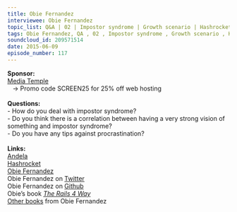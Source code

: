 ```yaml
--- 
title: Obie Fernandez
interviewee: Obie Fernandez
topic_list: Q&A | 02 | Impostor syndrome | Growth scenario | Hashrocket | Social contract | Humility | Proven paths | “Getting Things Done” | African engineers | Taking risks | Procrastination | Virtual assistants | Delegation
tags: Obie Fernandez, QA , 02 , Impostor syndrome , Growth scenario , Hashrocket , Social contract , Humility , Proven paths , “Getting Things Done” , African engineers , Taking risks , Procrastination , Virtual assistants , Delegation
soundcloud_id: 209571514
date: 2015-06-09
episode_number: 117
---
```

 
<p class="show_notes_display"><b>Sponsor:<br></b><a rel="nofollow" target="_blank" href="http://mediatemple.net/?utm_source=BetweenScreens&amp;utm_medium=podcast&amp;utm_campaign=SCREEN25">Media Temple</a><b><br></b>   -&gt; Promo code SCREEN25 for 25% off web hosting<br><br><b>Questions:</b><br>- How do you deal with impostor syndrome?<br>- Do you think there is a correlation between having a very strong vision of something and impostor syndrome?<br>- Do you have any tips against procrastination?<br><br><b>Links:<br></b><a rel="nofollow" target="_blank" href="http://www.andela.co/">Andela</a><br><a rel="nofollow" target="_blank" href="http://hashrocket.com/">Hashrocket</a><br><a rel="nofollow" target="_blank" href="http://obiefernandez.com/">Obie Fernandez</a><br>Obie Fernandez on <a rel="nofollow" target="_blank" href="https://twitter.com/obie">Twitter</a><br>Obie Fernandez on <a rel="nofollow" target="_blank" href="https://github.com/obie">Github</a><br>Obie’s book <i><a rel="nofollow" target="_blank" href="http://amzn.to/1AhIDdX">The Rails 4 Way</a><br></i><a rel="nofollow" target="_blank" href="https://leanpub.com/u/obie">Other books</a> from Obie Fernandez<br></p>
